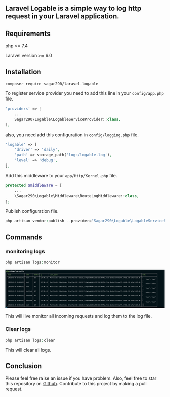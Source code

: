 ## Laravel Logable is a simple way to log http request in your Laravel application.

## Requirements

php >= 7.4

Laravel version >= 6.0

## Installation
``` 
composer require sagar290/laravel-logable
```

To register service provider you need to add this line in your `config/app.php` file.
``` php
'providers' => [
    ...
    Sagar290\Logable\LogableServiceProvider::class,
],
```

also, you need add this configuration in `config/logging.php` file.

``` php
'logable' => [
    'driver' => 'daily',
    'path' => storage_path('logs/logable.log'),
    'level' => 'debug',
],
```

Add this middleware to your `app/Http/Kernel.php` file.
``` php
protected $middleware = [
    ...
    \Sagar290\Logable\Middleware\RouteLogMiddleware::class,
];
```

Publish configuration file.
``` php
php artisan vendor:publish --provider="Sagar290\Logable\LogableServiceProvider" --tag="config"
```

## Commands

### monitoring logs
``` php
php artisan logs:monitor
```
![image laravel logable](./assets/Screenshot1.png)

This will live monitor all incoming requests and log them to the log file.


### Clear logs
``` php
php artisan logs:clear
```
This will clear all logs.

## Conclusion
Please feel free raise an issue if you have problem. Also, feel free to star this repository on [Github](sagar290/laravel-logable). Contribute to this project by making a pull request.
